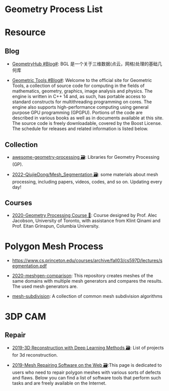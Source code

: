 # Geometry Process List

# Resource

## Blog

- [GeometryHub #Blog#](http://geometryhub.net/overview): BGL 是一个关于三维数据(点云，网格)处理的基础几何库

- [Geometric Tools #Blog#](https://www.geometrictools.com/index.html): Welcome to the official site for Geometric Tools, a collection of source code for computing in the fields of mathematics, geometry, graphics, image analysis and physics. The engine is written in C++ 14 and, as such, has portable access to standard constructs for multithreading programming on cores. The engine also supports high-performance computing using general purpose GPU programming (GPGPU). Portions of the code are described in various books as well as in documents available at this site. The source code is freely downloadable, covered by the Boost License. The schedule for releases and related information is listed below.

## Collection

- [awesome-geometry-processing 🗃️](https://github.com/zishun/awesome-geometry-processing): Libraries for Geometry Processing (GP).

- [2022-QiujieDong/Mesh_Segmentation 🗃️](https://github.com/QiujieDong/Mesh_Segmentation): some materials about mesh processing, including papers, videos, codes, and so on. Updating every day!

## Courses

- [2020-Geometry Processing Course 🎥](https://github.com/alecjacobson/geometry-processing): Course designed by Prof. Alec Jacobson, University of Toronto, with assistance from Klint Qinami and Prof. Eitan Grinspun, Columbia University.

# Polygon Mesh Process

- https://www.cs.princeton.edu/courses/archive/fall03/cs597D/lectures/segmentation.pdf

- [2020-meshgen-comparison](https://github.com/meshpro/meshgen-comparison): This repository creates meshes of the same domains with multiple mesh generators and compares the results. The used mesh generators are.

- [mesh-subdivision](https://github.com/ozkanyumsak/mesh-subdivision): A collection of common mesh subdivision algorithms

# 3DP CAM

## Repair

- [2019-3D Reconstruction with Deep Learning Methods 🗃️](https://github.com/natowi/3D-Reconstruction-with-Deep-Learning-Methods): List of projects for 3d reconstruction.

- [2019-Mesh Repairing Software on the Web 🗃️](http://meshrepair.org/):This page is dedicated to users who need to repair polygon meshes with various sorts of defects and flaws. Below you can find a list of software tools that perform such tasks and are freely available on the Internet.
